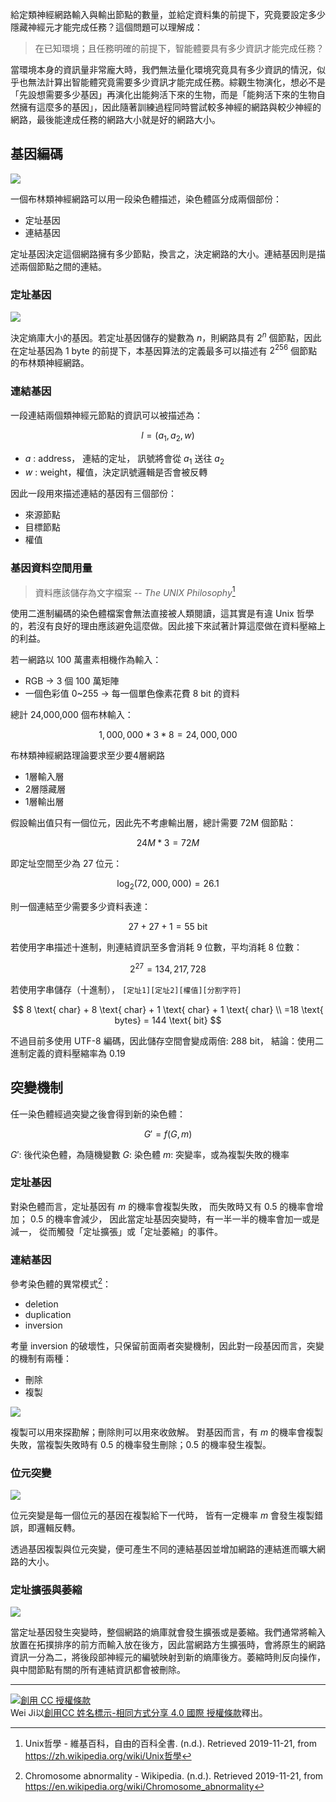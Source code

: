 給定類神經網路輸入與輸出節點的數量，並給定資料集的前提下，究竟要設定多少隱藏神經元才能完成任務？這個問題可以理解成：

> 在已知環境；且任務明確的前提下，智能體要具有多少資訊才能完成任務？

當環境本身的資訊量非常龐大時，我們無法量化環境究竟具有多少資訊的情況，似乎也無法計算出智能體究竟需要多少資訊才能完成任務。綜觀生物演化，想必不是「先設想需要多少基因」再演化出能夠活下來的生物，而是「能夠活下來的生物自然擁有這麼多的基因」，因此隨著訓練過程同時嘗試較多神經的網路與較少神經的網路，最後能達成任務的網路大小就是好的網路大小。

## 基因編碼

![](#bnn-chromosome-spec.svg)

一個布林類神經網路可以用一段染色體描述，染色體區分成兩個部份：

- 定址基因
- 連結基因

定址基因決定這個網路擁有多少節點，換言之，決定網路的大小。連結基因則是描述兩個節點之間的連結。

### 定址基因

![](#address_space.svg)

決定熵庫大小的基因。若定址基因儲存的變數為 $n$，則網路具有 $2^n$ 個節點，因此在定址基因為 1 byte 的前提下，本基因算法的定義最多可以描述有 $2^{256}$ 個節點的布林類神經網路。

### 連結基因

一段連結兩個類神經元節點的資訊可以被描述為：

$$
l=(a_1,a_2,w)
$$

- $a$ : address， 連結的定址， 訊號將會從 $a_1$ 送往 $a_2$
- $w$ : weight，權值，決定訊號邏輯是否會被反轉

因此一段用來描述連結的基因有三個部份：
- 來源節點
- 目標節點
- 權值

### 基因資料空間用量

> 資料應該儲存為文字檔案
> -- <cite>The UNIX Philosophy</cite>[^UNIX_Philosophy]

使用二進制編碼的染色體檔案會無法直接被人類閱讀，這其實是有違 Unix 哲學的，若沒有良好的理由應該避免這麼做。因此接下來試著計算這麼做在資料壓縮上的利益。

若一網路以 100 萬畫素相機作為輸入：

- RGB -> 3 個 100 萬矩陣
- 一個色彩值 0~255 -> 每一個單色像素花費 8 bit 的資料

總計 24,000,000 個布林輸入：

$$
1,000,000 * 3 * 8 = 24,000,000
$$

布林類神經網路理論要求至少要4層網路

- 1層輸入層
- 2層隱藏層
- 1層輸出層

假設輸出值只有一個位元，因此先不考慮輸出層，總計需要 72M 個節點：

$$
24 M * 3 = 72 M
$$

即定址空間至少為 27 位元：

$$
\log_2(72,000,000) = 26.1
$$

則一個連結至少需要多少資料表達：

$$
27+27+1 = 55 \text{ bit}
$$

若使用字串描述十進制，則連結資訊至多會消耗 9 位數，平均消耗 8 位數：

$$
2^{27} = 134,217,728
$$

若使用字串儲存（十進制），
`[定址1][定址2][權值][分割字符]`

$$
8 \text{ char} + 8 \text{ char} + 1 \text{ char} + 1 \text{ char} \\
=18 \text{ bytes} = 144 \text{ bit}
$$

不過目前多使用 UTF-8 編碼，因此儲存空間會變成兩倍: 288 bit，
結論：使用二進制定義的資料壓縮率為 0.19




## 突變機制

任一染色體經過突變之後會得到新的染色體：

$$
G' = f(G,m)
$$

$G'$: 後代染色體，為隨機變數
$G$: 染色體
$m$: 突變率，或為複製失敗的機率

### 定址基因

對染色體而言，定址基因有 $m$ 的機率會複製失敗，
而失敗時又有 0.5 的機率會增加； 0.5 的機率會減少，
因此當定址基因突變時，有一半一半的機率會加一或是減一，
從而觸發「定址擴張」或「定址萎縮」的事件。

### 連結基因

參考染色體的異常模式[^Chromosome_abnormality]：

- deletion
- duplication
- inversion

考量 inversion 的破壞性，只保留前面兩者突變機制，因此對一段基因而言，突變的機制有兩種：

- 刪除
- 複製

![](#segment_mutation.svg)

複製可以用來探勘解；刪除則可以用來收斂解。
對基因而言，有 $m$ 的機率會複製失敗，當複製失敗時有 0.5 的機率發生刪除；0.5 的機率發生複製。

### 位元突變

![](#bit_mutation.svg)

位元突變是每一個位元的基因在複製給下一代時，
皆有一定機率 $m$ 會發生複製錯誤，即邏輯反轉。

透過基因複製與位元突變，便可產生不同的連結基因並增加網路的連結進而曠大網路的大小。

### 定址擴張與萎縮

![](#scale_mutation.svg)

當定址基因發生突變時，整個網路的熵庫就會發生擴張或是萎縮。我們通常將輸入放置在拓撲排序的前方而輸入放在後方，因此當網路方生擴張時，會將原生的網路資訊一分為二，將後段部神經元的編號映射到新的熵庫後方。萎縮時則反向操作，與中間節點有關的所有連結資訊都會被刪除。

[^UNIX_Philosophy]: Unix哲學 - 維基百科，自由的百科全書. (n.d.). Retrieved 2019-11-21, from https://zh.wikipedia.org/wiki/Unix哲學

[^Chromosome_abnormality]: Chromosome abnormality - Wikipedia. (n.d.). Retrieved 2019-11-21, from https://en.wikipedia.org/wiki/Chromosome_abnormality

---

[![創用 CC 授權條款](https://i.creativecommons.org/l/by-sa/4.0/88x31.png)](http://creativecommons.org/licenses/by-sa/4.0/)  
Wei Ji以[創用CC 姓名標示-相同方式分享 4.0 國際 授權條款](http://creativecommons.org/licenses/by-sa/4.0/)釋出。